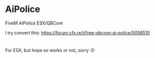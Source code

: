 # AiPolice
FiveM AiPolice ESX/QBCore

i try convert this: https://forum.cfx.re/t/free-qbcore-ai-police/5058510
#
For ESX, but hope so works or not, sorry :D
